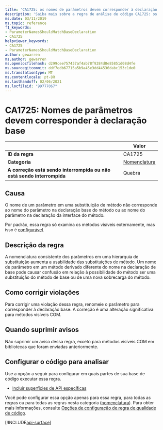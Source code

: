 ```yaml
---
title: 'CA1725: os nomes de parâmetros devem corresponder à declaração base (análise de código)'
description: 'Saiba mais sobre a regra de análise de código CA1725: os nomes de parâmetros devem corresponder à declaração base'
ms.date: 03/11/2019
ms.topic: reference
f1_keywords:
- ParameterNamesShouldMatchBaseDeclaration
- CA1725
helpviewer_keywords:
- CA1725
- ParameterNamesShouldMatchBaseDeclaration
author: gewarren
ms.author: gewarren
ms.openlocfilehash: d299cee757437af4ab78f9284d8e85851d08d4fe
ms.sourcegitcommit: ddf7edb67715a5b9a45e3dd44536dabc153c1de0
ms.translationtype: MT
ms.contentlocale: pt-BR
ms.lasthandoff: 02/06/2021
ms.locfileid: "99777067"
---
```

# <a name="ca1725-parameter-names-should-match-base-declaration"></a>CA1725: Nomes de parâmetros devem corresponder à declaração base

| | Valor |
|-|-|
| **ID da regra** |CA1725|
| **Categoria** |[Nomenclatura](naming-warnings.md)|
| **A correção está sendo interrompida ou não está sendo interrompida** |Quebra|

## <a name="cause"></a>Causa

O nome de um parâmetro em uma substituição de método não corresponde ao nome do parâmetro na declaração base do método ou ao nome do parâmetro na declaração da interface do método.

Por padrão, essa regra só examina os métodos visíveis externamente, mas isso é [configurável](#configure-code-to-analyze).

## <a name="rule-description"></a>Descrição da regra

A nomenclatura consistente dos parâmetros em uma hierarquia de substituição aumenta a usabilidade das substituições de método. Um nome de parâmetro em um método derivado diferente do nome na declaração de base pode causar confusão em relação à possibilidade do método ser uma substituição do método de base ou de uma nova sobrecarga do método.

## <a name="how-to-fix-violations"></a>Como corrigir violações

Para corrigir uma violação dessa regra, renomeie o parâmetro para corresponder à declaração base. A correção é uma alteração significativa para métodos visíveis COM.

## <a name="when-to-suppress-warnings"></a>Quando suprimir avisos

Não suprimir um aviso dessa regra, exceto para métodos visíveis COM em bibliotecas que foram enviadas anteriormente.

## <a name="configure-code-to-analyze"></a>Configurar o código para analisar

Use a opção a seguir para configurar em quais partes de sua base de código executar essa regra.

- [Incluir superfícies de API específicas](#include-specific-api-surfaces)

Você pode configurar essa opção apenas para essa regra, para todas as regras ou para todas as regras nesta categoria ([nomenclatura](naming-warnings.md)). Para obter mais informações, consulte [Opções de configuração de regra de qualidade de código](../code-quality-rule-options.md).

[!INCLUDE[api-surface](~/includes/code-analysis/api-surface.md)]
